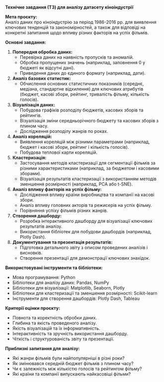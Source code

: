 **Технічне завдання (ТЗ) для аналізу датасету кіноіндустрії**

**Мета проєкту:**  
Аналіз даних про кіноіндустрію за період 1986-2016 рр. для виявлення ключових тенденцій та закономірностей, а також для відповіді на конкретні запитання щодо впливу різних факторів на успіх фільмів.

**Основні завдання:**

1. **Попередня обробка даних:**
    - Перевірка даних на наявність пропусків та аномалій.
    - Обробка пропущених значень (наприклад, заповнення 0 у бюджеті як відсутні дані).
    - Приведення даних до єдиного формату (наприклад, дати).
2. **Аналіз базових статистик:**
    - Обчислення основних статистичних показників (середнє, медіана, стандартне відхилення) для ключових атрибутів (бюджет, касові збори, рейтинг, тривалість фільму, кількість голосів).
3. **Візуалізація даних:**
    - Побудова графіків розподілу бюджетів, касових зборів та рейтингів.
    - Візуалізація зміни середньорічного бюджету та касових зборів з плином часу.
    - Дослідження розподілу жанрів по роках.
4. **Аналіз кореляцій:**
    - Виявлення кореляцій між різними параметрами (наприклад, бюджет і касові збори, рейтинг і кількість голосів).
    - Побудова теплової карти кореляцій.
5. **Кластеризація:**
    - Застосування методів кластеризації для сегментації фільмів за різними характеристиками (наприклад, за бюджетом і касовими зборами).
    - Візуалізація результатів кластеризації з використанням методів зменшення розмірності (наприклад, PCA або t-SNE).
6. **Аналіз впливу факторів на успіх фільму:**
    - Дослідження впливу країни виробництва та компанії на касові збори.
    - Аналіз впливу головних акторів та режисерів на успіх фільму.
    - Порівняння успіху фільмів різних жанрів.
7. **Створення дашборду:**
    - Розробка інтерактивного дашборду для візуалізації ключових результатів аналізу.
    - Використання бібліотек для побудови дашбордів (наприклад, Plotly Dash).
8. **Документування та презентація результатів:**
    - Підготовка детального звіту з описом проведених аналізів і висновків.
    - Створення презентації для демонстрації ключових знахідок.

**Використовувані інструменти та бібліотеки:**

- Мова програмування: Python
- Бібліотеки для аналізу даних: Pandas, NumPy
- Бібліотеки для візуалізації: Matplotlib, Seaborn, Plotly
- Бібліотеки для кластеризації та зменшення розмірності: Scikit-learn
- Інструменти для створення дашбордів: Plotly Dash, Tableau

**Критерії оцінки проєкту:**

- Повнота та коректність обробки даних.
- Глибина та якість проведеного аналізу.
- Якість візуалізацій та їх інформативність.
- Інтерактивність та зручність використання дашборду.
- Чіткість і структурованість звіту та презентації.

**Приблизні запитання для аналізу:**

- Які жанри фільмів були найпопулярніші в різні роки?
- Як змінювався середній бюджет фільмів з плином часу?
- Чи є залежність між кількістю голосів та рейтингом фільму?
- Які країни та компанії випускають найкасовіші фільми?